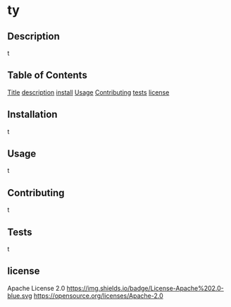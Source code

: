 
  # ty

  ## Description
  t

  ## Table of Contents
  [Title](#Title)
  [description](#description)
  [install](#install)
  [Usage](#Usage)
  [Contributing](#Contributing)
  [tests](#tests)
  [license](#license)

  ## Installation
  t

  ## Usage
  t

  ## Contributing
  t

  ## Tests
  t

  ## license
  Apache License 2.0
  https://img.shields.io/badge/License-Apache%202.0-blue.svg
  https://opensource.org/licenses/Apache-2.0

